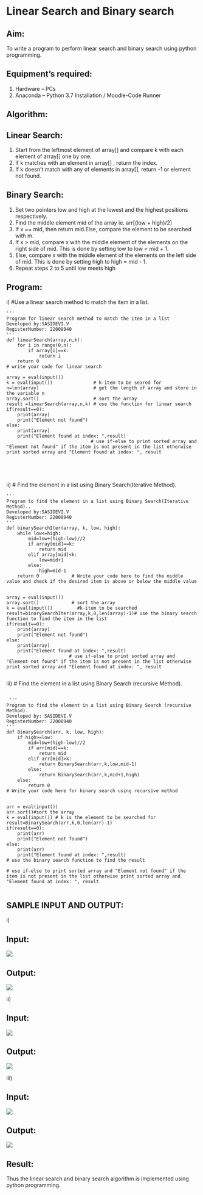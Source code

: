 # Linear Search and Binary search

## Aim:
To write a program to perform linear search and binary search using python programming.

## Equipment’s required:
1.	Hardware – PCs
2.	Anaconda – Python 3.7 Installation / Moodle-Code Runner

## Algorithm:
## Linear Search:
1.	Start from the leftmost element of array[] and compare k with each element of array[] one by one.
2.	If k matches with an element in array[] , return the index.
3.	If k doesn’t match with any of elements in array[], return -1 or element not found.

## Binary Search:
1.	Set two pointers low and high at the lowest and the highest positions respectively.
2.	Find the middle element mid of the array ie. arr[(low + high)/2]
3.	If x == mid, then return mid.Else, compare the element to be searched with m.
4.	If x > mid, compare x with the middle element of the elements on the right side of mid. This is done by setting low to low = mid + 1.
5.	Else, compare x with the middle element of the elements on the left side of mid. This is done by setting high to high = mid - 1.
6.	Repeat steps 2 to 5 until low meets high

## Program:
i)	#Use a linear search method to match the item in a list.


```
''' 
Program for linear search method to match the item in a list
Developed by:SASIDEVI.V
RegisterNumber: 22008940
'''
def linearSearch(array,n,k):
    for i in range(0,n):
        if array[i]==k:
            return i
    return 0      
# write your code for linear search
    
array = eval(input())
k = eval(input())               # k-item to be seared for
n=len(array)                    # get the length of array and store in the variable n
array.sort()                    # sort the array
result =linearSearch(array,n,k) # use the function for linear search
if(result==0):
    print(array)
    print("Element not found")
else:
    print(array)
    print("Element found at index: ",result)
                               # use if-else to print sorted array and "Element not found" if the item is not present in the list otherwise print sorted array and "Element found at index: ", result





```
ii)	# Find the element in a list using Binary Search(Iterative Method).


```
''' 
Program to find the element in a list using Binary Search(Iterative Method)..
Developed by:SASIDEVI.V
RegisterNumber: 22008940
'''
def binarySearchIter(array, k, low, high):
    while low<=high:
        mid=low+(high-low)//2
        if array[mid]==k:
            return mid
        elif array[mid]<k:
            low=mid+1
        else:
            high=mid-1
    return 0            # Write your code here to find the middle value and check if the desired item is above or below the middle value
    
    
array = eval(input())
array.sort()            # sort the array
k = eval(input())         #k-item to be searched
result=binarySearchIter(array,k,0,len(array)-1)# use the binary search function to find the item in the list
if(result==0):
    print(array)
    print("Element not found")
else:
    print(array)
    print("Element found at index: ",result)
                       # use if-else to print sorted array and "Element not found" if the item is not present in the list otherwise print sorted array and "Element found at index: ", result


```
iii)	# Find the element in a list using Binary Search (recursive Method).


```

 ''' 
Program to find the element in a list using Binary Search (recursive Method).
Developed by: SASIDEVI.V
RegisterNumber: 22008940
'''
def BinarySearch(arr, k, low, high):
    if high>=low:
        mid=low+(high-low)//2
        if arr[mid]==k:
            return mid
        elif arr[mid]>k:
            return BinarySearch(arr,k,low,mid-1)
        else:
            return BinarySearch(arr,k,mid+1,high)
    else:
        return 0
# Write your code here for binary search using recursive method
    
    
arr = eval(input())
arr.sort()#sort the array
k = eval(input()) # k is the element to be searched for
result=BinarySearch(arr,k,0,len(arr)-1)
if(result==0):
    print(arr)
    print("Element not found")
else:
    print(arr)
    print("Element found at index: ",result)
# use the binary search function to find the result

# use if-else to print sorted array and "Element not found" if the item is not present in the list otherwise print sorted array and "Element found at index: ", result


```
## SAMPLE INPUT AND OUTPUT:

i)
## Input:
![](/input1.png)
## Output:
![](/output1.png)

ii)
## Input:
![](/input2.png)
## Output:
![](/output2.png)

iii)
## Input:
![](/input3.png)
## Output:
![](/output3.png)



## Result:
Thus the linear search and binary search algorithm is implemented using python programming.